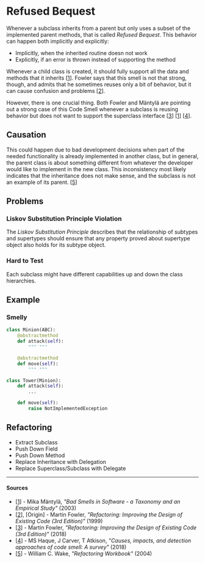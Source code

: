 # Refused Bequest

Whenever a subclass inherits from a parent but only uses a subset of the
implemented parent methods, that is called _Refused Bequest_. This behavior can
happen both implicitly and explicitly:

- Implicitly, when the inherited routine doesn not work
- Explicitly, if an error is thrown instead of supporting the method

Whenever a child class is created, it should fully support all the data and
methods that it inherits [[1](#sources)]. Fowler says that this smell is not
that strong, though, and admits that he sometimes reuses only a bit of
behavior, but it can cause confusion and problems [[2](#sources)].

However, there is one crucial thing. Both Fowler and Mäntylä are pointing out a
strong case of this Code Smell whenever a subclass is reusing behavior but does
not want to support the superclass interface [[3](#sources)]
[[1](#sources)] [[4](#sources)].

## Causation

This could happen due to bad development decisions when part of the needed
functionality is already implemented in another class, but in general, the
parent class is about something different from whatever the developer would
like to implement in the new class. This inconsistency most likely indicates
that the inheritance does not make sense, and the subclass is not an example of
its parent. [[5](#sources)]

## Problems

### Liskov Substitution Principle Violation

The _Liskov Substitution Principle_ describes that the relationship of subtypes
and supertypes should ensure that any property proved about supertype object
also holds for its subtype object.

### Hard to Test

Each subclass might have different capabilities up and down the class
hierarchies.

## Example



### Smelly

```py
class Minion(ABC):
    @abstractmethod
    def attack(self):
        """ """

    @abstractmethod
    def move(self):
        """ """

class Tower(Minion):
    def attack(self):
        ...

    def move(self):
        raise NotImplementedException
```



## Refactoring

- Extract Subclass
- Push Down Field
- Push Down Method
- Replace Inheritance with Delegation
- Replace Superclass/Subclass with Delegate

---

#### Sources

- [[1](#sources)] - Mika Mäntylä, _"Bad Smells in Software - a Taxonomy and an Empirical Study"_ (2003)
- [[2](#sources)], [Origin] - Martin Fowler, _"Refactoring: Improving the Design of Existing Code (3rd Edition)"_ (1999)
- [[3](#sources)] - Martin Fowler, _"Refactoring: Improving the Design of Existing Code (3rd Edition)"_ (2018)
- [[4](#sources)] - MS Haque, J Carver, T Atkison, _"Causes, impacts, and detection approaches of code smell: A survey"_ (2018)
- [[5](#sources)] - William C. Wake, _"Refactoring Workbook"_ (2004)
